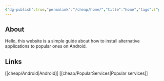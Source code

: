 ```yaml
---
{"dg-publish":true,"permalink":"/cheap/home/","title":"home","tags":["gardenEntry"],"created":"","updated":""}
---
```



## About
Hello, this website is a simple guide about how to install alternative applications to popular ones on Android.
## Links
[[cheap/Android\|Android]]
[[cheap/PopularServices\|Popular services]]
